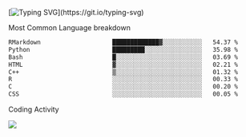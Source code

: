 [![Typing SVG](https://readme-typing-svg.demolab.com?font=Fira+Code&pause=1000&color=8873DE&width=435&lines=Hello+I'm+Ivy+Streeter!;I'm+interested+in+NGS+%26+genomics.+;Let's+connect!)](https://git.io/typing-svg)

Most Common Language breakdown
<!--START_SECTION:waka-->

```txt
RMarkdown                    █████████████▓░░░░░░░░░░░   54.37 %
Python                       █████████░░░░░░░░░░░░░░░░   35.98 %
Bash                         █░░░░░░░░░░░░░░░░░░░░░░░░   03.69 %
HTML                         ▓░░░░░░░░░░░░░░░░░░░░░░░░   02.21 %
C++                          ▒░░░░░░░░░░░░░░░░░░░░░░░░   01.32 %
R                            ░░░░░░░░░░░░░░░░░░░░░░░░░   00.33 %
C                            ░░░░░░░░░░░░░░░░░░░░░░░░░   00.20 %
CSS                          ░░░░░░░░░░░░░░░░░░░░░░░░░   00.05 %
```

<!--END_SECTION:waka-->

Coding Activity

<a href="https://wakatime.com"><img src="https://wakatime.com/share/@9a4cf014-b079-4212-8684-4134c448a44a/94244a7a-7539-445b-b904-44f5db6b74c7.png" /></a>
